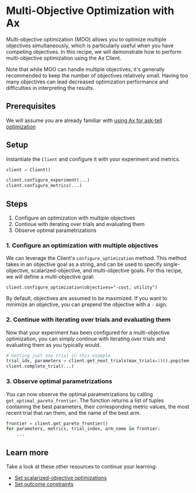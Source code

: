 # Multi-Objective Optimization with Ax

Multi-objective optimization (MOO) allows you to optimize multiple objectives
simultaneously, which is particularly useful when you have competing objectives.
In this recipe, we will demonstrate how to perform multi-objective optimization
using the Ax Client.

Note that while MOO can handle multiple objectives, it's generally recommended
to keep the number of objectives relatively small. Having too many objectives
can lead decreased optimization performance and difficulties in interpreting the
results.

## Prerequisites

We will assume you are already familiar with
[using Ax for ask-tell optimization](#)

## Setup

Instantiate the `Client` and configure it with your experiment and metrics.

```python
client = Client()

client.configure_experiment(...)
client.configure_metrics(...)
```

## Steps

1. Configure an optimization with multiple objectives
2. Continue with iterating over trials and evaluating them
3. Observe optimal parametrizations

### 1. Configure an optimization with multiple objectives

We can leverage the Client's `configure_optimization` method. This method takes
in an objective goal as a string, and can be used to specify single-objective,
scalarized-objective, and multi-objective goals. For this recipe, we will define
a multi-objective goal:

```
client.configure_optimization(objectives="-cost, utility")
```

By default, objectives are assumed to be maximized. If you want to minimize an
objective, you can prepend the objective with a `-` sign.

### 2. Continue with iterating over trials and evaluating them

Now that your experiment has been configured for a multi-objective optimization,
you can simply continue with iterating over trials and evaluating them as you
typically would.

```python
# Getting just one trial in this example
trial_idx, parameters = client.get_next_trials(max_trials=1)().popitem()
client.complete_trial(...)
```

### 3. Observe optimal parametrizations

You can now observe the optimal parametrizations by calling
`get_optimal_pareto_frontier`. The function returns a list of tuples containing
the best parameters, their corresponding metric values, the most recent trial
that ran them, and the name of the best arm.

```python
frontier = client.get_pareto_frontier()
for parameters, metrics, trial_index, arm_name in frontier:
    ...
```

## Learn more

Take a look at these other resources to continue your learning:

- [Set scalarized-objective optimizations](#)
- [Set outcome constraints](#)
